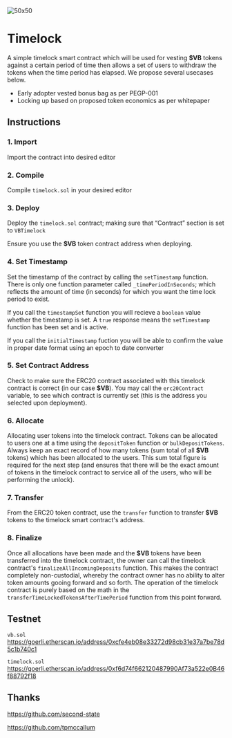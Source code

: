 ![50x50](https://user-images.githubusercontent.com/118863576/205505593-18a8a22d-20ee-45f2-bed6-b6c86f5c2ed5.png)
# Timelock
A simple timelock smart contract which will be used for vesting <b>$VB</b> tokens against a certain period of time then allows a set of users to withdraw the tokens when the time period has elapsed. We propose several usecases below.<p>
* Early adopter vested bonus bag as per PEGP-001
* Locking up based on proposed token economics as per whitepaper
## Instructions
### 1. Import
Import the contract into desired editor
### 2. Compile
Compile `timelock.sol` in your desired editor
### 3. Deploy
Deploy the `timelock.sol` contract; making sure that “Contract” section is set to `VBTimelock`

Ensure you use the <b>$VB</b> token contract address when deploying.
### 4. Set Timestamp
Set the timestamp of the contract by calling the `setTimestamp` function. There is only one function parameter called `_timePeriodInSeconds`; which reflects the amount of time (in seconds) for which you want the time lock period to exist.

If you call the `timestampSet` function you will recieve a `boolean` value whether the timestamp is set. A `true` response means the `setTimestamp` function has been set and is active.

If you call the `initialTimestamp` fuction you will be able to confirm the value in proper date format using an epoch to date converter
### 5. Set Contract Address
Check to make sure the ERC20 contract associated with this timelock contract is correct (in our case <b>$VB</b>). You may call the `erc20Contract` variable, to see which contract is currently set (this is the address you selected upon deployment).
### 6. Allocate
Allocating user tokens into the timelock contract. Tokens can be allocated to users one at a time using the `depositToken` function or `bulkDepositTokens`. Always keep an exact record of how many tokens (sum total of all <b>$VB</b> tokens) which has been allocated to the users. This sum total figure is required for the next step (and ensures that there will be the exact amount of tokens in the timelock contract to service all of the users, who will be performing the unlock).
### 7. Transfer
From the ERC20 token contract, use the `transfer` function to transfer <b>$VB</b> tokens to the timelock smart contract's address.
### 8. Finalize
Once all allocations have been made and the <b>$VB</b> tokens have been transferred into the timelock contract, the owner can call the timelock contract's `finalizeAllIncomingDeposits` function. This makes the contract completely non-custodial, whereby the contract owner has no ability to alter token amounts gooing forward and so forth. The operation of the timelock contract is purely based on the math in the `transferTimeLockedTokensAfterTimePeriod` function from this point forward.

## Testnet
`vb.sol`
https://goerli.etherscan.io/address/0xcfe4eb08e33272d98cb31e37a7be78d5c1b740c1

`timelock.sol`
https://goerli.etherscan.io/address/0xf6d74f662120487990Af73a522e0B46f88792f18

## Thanks
https://github.com/second-state

https://github.com/tpmccallum
